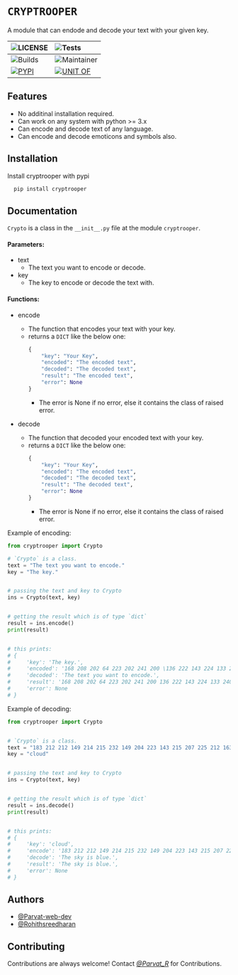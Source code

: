 
# `CRYPTROOPER`

A module that can endode and decode your text with your given key.


| ![LICENSE](https://img.shields.io/badge/License-Mozilla%20Public%20License%202.0-green.svg)| ![Tests](https://img.shields.io/badge/Tests-Passing-blue.svg) |
| :----- | :----- |
| ![Builds](https://img.shields.io/badge/Builds-Passing-blue.svg) | ![Maintainer](https://img.shields.io/badge/Maintainer-Parvat-black.svg) |
| [![PYPI](https://img.shields.io/badge/PYPI-cryptrooper-purple.svg)](https://pypi.com/project/cryptrooper) | [![UNIT OF](https://img.shields.io/badge/UNIT%20OF-SPRINGREEN-maganta.svg)](https://github.com/sprin-g-reen) |

## Features

- No additinal installation required.
- Can work on any system with python >= 3.x
- Can encode and decode text of any language.
- Can encode and decode emoticons and symbols also.


## Installation 


Install cryptrooper with pypi

```bash
  pip install cryptrooper
```

## Documentation

`Crypto` is a class in the `__init__.py` file at the module `cryptrooper`.

#### Parameters:
- text 
    - The text you want to encode or decode.
- key
    - The key to encode or decode the text with.
#### Functions:
- encode
    - The function that encodes your text with your key.
    - returns a `DICT` like the below one:
        ```python
        {  
            "key": "Your Key",
            "encoded": "The encoded text",
            "decoded": "The decoded text",
            "result": "The encoded text",
            "error": None
        }
        ```
        - The error is None if no error, else it contains the class of raised error.

- decode
    - The function that decoded your encoded text with your key.
    - returns a `DICT` like the below one:
        ```python
        {  
            "key": "Your Key",
            "encoded": "The encoded text",
            "decoded": "The decoded text",
            "result": "The decoded text",
            "error": None
        }
        ```
        - The error is None if no error, else it contains the class of raised error.



Example of encoding:
```python
from cryptrooper import Crypto

# `Crypto` is a class.
text = "The text you want to encode."
key = "The key."


# passing the text and key to Crypto
ins = Crypto(text, key)


# getting the result which is of type `dict`
result = ins.encode()
print(result)


# this prints:
# {
#     'key': 'The key.',
#     'encoded': '168 208 202 64 223 202 241 200 \136 222 143 224 133 240 181 214 217 64 223 212 153 185 214 200 143 207 202 167',
#     'decoded': 'The text you want to encode.',
#     'result': '168 208 202 64 223 202 241 200 136 222 143 224 133 240 181 214 217 64 223 212 153 185 214 200 143 207 202 167',
#     'error': None
# }
```


Example of decoding:
```python
from cryptrooper import Crypto


# `Crypto` is a class.
text = "183 212 212 149 214 215 232 149 204 223 143 215 207 225 212 163"
key = "cloud"


# passing the text and key to Crypto
ins = Crypto(text, key)


# getting the result which is of type `dict`
result = ins.decode()
print(result)


# this prints:
# {
#     'key': 'cloud',
#     'encode': '183 212 212 149 214 215 232 149 204 223 143 215 207 225 212 163',
#     'decode': 'The sky is blue.',
#     'result': 'The sky is blue.',
#     'error': None
# }
```
## Authors

- [@Parvat-web-dev](https://www.github.com/Parvat-web-dev)
- [@Rohithsreedharan](https://www.github.com/Rohithsreedharan)

  

## Contributing

Contributions are always welcome!
Contact [*@Parvat_R*](https://telegram.me/Parvat_R) for Contributions.
